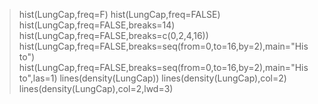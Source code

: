 > hist(LungCap,freq=F)
> hist(LungCap,freq=FALSE)
> hist(LungCap,freq=FALSE,breaks=14)
> hist(LungCap,freq=FALSE,breaks=c(0,2,4,16))
> hist(LungCap,freq=FALSE,breaks=seq(from=0,to=16,by=2),main="Histo")
> hist(LungCap,freq=FALSE,breaks=seq(from=0,to=16,by=2),main="Histo",las=1)
> lines(density(LungCap))
> lines(density(LungCap),col=2)
> lines(density(LungCap),col=2,lwd=3)
